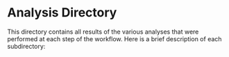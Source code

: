# Analysis Directory
This directory contains all results of the various analyses that were performed at each step of the workflow. Here is a brief description of each subdirectory:
